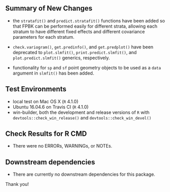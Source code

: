 ## Summary of New Changes

* the `stratafit()` and `predict.stratafit()` functions have been added so that FPBK can be performed easily for different strata, allowing each stratum to have different fixed effects and different covariance parameters for each stratum. 

* `check.variogram()`, `get.predinfo()`, and `get.predplot()` have been deprecated to `plot.slmfit()`, `print.predict.slmfit()`, and `plot.predict.slmfit()` generics, respectively.

* functionality for `sp` and `sf` point geometry objects to be used as a `data` argument in `slmfit()` has been added.

## Test Environments

- local test on Mac OS X (`R` 4.1.0)
- Ubuntu 16.04.6 on Travis CI (`R` 4.1.0)
- win-builder, both the development and release versions of `R` with `devtools::check_win_release()` and `devtools::check_win_devel()`

## Check Results for R CMD

- There were no ERRORs, WARNINGs, or NOTEs.

## Downstream dependencies

- There are currently no downstream dependencies for this package.

Thank you!


